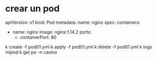 # crear un pod
apiVersion: v1
kind: Pod
metadata:
  name: nginx
spec:
  containers:
  - name: nginx
    image: nginx:1.14.2
    ports:
    - containerPort: 80

k create -f pod01.yml
k apply -f pod01.yml
k delete -f pod01.yml
k logs mipod
k get po -n casino